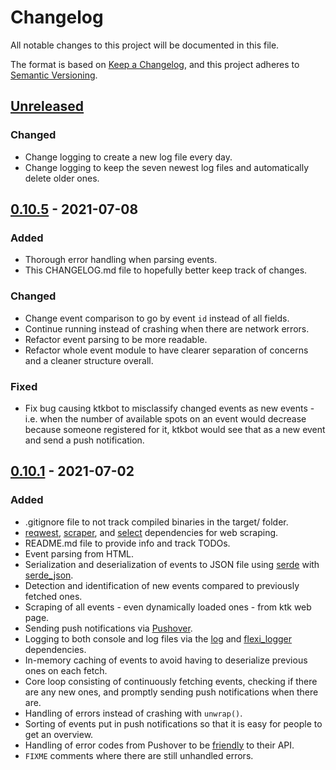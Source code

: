 # Changelog
All notable changes to this project will be documented in this file.

The format is based on [Keep a Changelog](https://keepachangelog.com/en/1.0.0/),
and this project adheres to [Semantic Versioning](https://semver.org/spec/v2.0.0.html).

## [Unreleased]
### Changed
- Change logging to create a new log file every day.
- Change logging to keep the seven newest log files and automatically delete older ones.

## [0.10.5] - 2021-07-08
### Added
- Thorough error handling when parsing events.
- This CHANGELOG.md file to hopefully better keep track of changes.

### Changed
- Change event comparison to go by event `id` instead of all fields.
- Continue running instead of crashing when there are network errors.
- Refactor event parsing to be more readable.
- Refactor whole event module to have clearer separation of concerns and a cleaner
  structure overall.

### Fixed
- Fix bug causing ktkbot to misclassify changed events as new events - i.e. when the
  number of available spots on an event would decrease because someone registered for
  it, ktkbot would see that as a new event and send a push notification.

## [0.10.1] - 2021-07-02
### Added
- .gitignore file to not track compiled binaries in the target/ folder.
- [reqwest](https://crates.io/crates/reqwest),
  [scraper](https://crates.io/crates/scraper), and
  [select](https://crates.io/crates/select) dependencies for web scraping.
- README.md file to provide info and track TODOs.
- Event parsing from HTML.
- Serialization and deserialization of events to JSON file using
  [serde](https://crates.io/crates/serde) with
  [serde\_json](https://crates.io/crates/serde_json).
- Detection and identification of new events compared to previously fetched ones.
- Scraping of all events - even dynamically loaded ones - from ktk web page.
- Sending push notifications via [Pushover](https://pushover.net/).
- Logging to both console and log files via the [log](https://crates.io/crates/log) and
  [flexi\_logger](https://crates.io/crates/flexi_logger) dependencies.
- In-memory caching of events to avoid having to deserialize previous ones on each fetch.
- Core loop consisting of continuously fetching events, checking if there are any new
  ones, and promptly sending push notifications when there are.
- Handling of errors instead of crashing with `unwrap()`.
- Sorting of events put in push notifications so that it is easy for people to get an
  overview.
- Handling of error codes from Pushover to be
  [friendly](https://pushover.net/api#friendly) to their API.
- `FIXME` comments where there are still unhandled errors.

[Unreleased]: https://github.com/mestru17/ktkbot/compare/v0.10.5...HEAD
[0.10.5]: https://github.com/mestru17/ktkbot/compare/v0.10.1...v0.10.5
[0.10.1]: https://github.com/mestru17/ktkbot/releases/tag/v0.10.1

